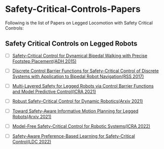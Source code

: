 # Safety-Critical-Controls-Papers
Following is the list of Papers on Legged Locomotion with Safety Critical Controls:

## Safety Critical Controls on Legged Robots

- [ ] [Safety-Critical Control for Dynamical Bipedal Walking with Precise Footstep Placement(ADH 2015)](https://hybrid-robotics.berkeley.edu/publications/ADHS2015_FootstepCBF.pdf)
- [ ] [Discrete Control Barrier Functions for Safety-Critical Control of Discrete Systems with Application to Bipedal Robot Navigation(RSS 2017)](https://hybrid-robotics.berkeley.edu/publications/RSS2017_Discrete_CBF.pdf)
- [ ] [Multi-Layered Safety for Legged Robots via Control Barrier Functions and Model Predictive Control(ICRA 2021)](https://ieeexplore.ieee.org/document/9561510)
- [ ] [Robust Safety-Critical Control for Dynamic Robotics(Arxiv 2021)](https://arxiv.org/abs/2005.07284)
- [ ] [Toward Safety-Aware Informative Motion Planning for Legged Robots(Arxiv 2021)](https://arxiv.org/abs/2103.14252)
- [ ] [Model-Free Safety-Critical Control for Robotic Systems(ICRA 2022)](https://arxiv.org/abs/2109.09047)
- [ ] [Safety-Aware Preference-Based Learning for Safety-Critical Control(LDC 2022)](https://proceedings.mlr.press/v168/cosner22a/cosner22a.pdf)




